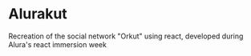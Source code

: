 # Alurakut
 Recreation of the social network "Orkut" using react, developed during Alura's react immersion week
